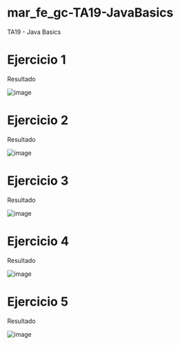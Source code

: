# mar_fe_gc-TA19-JavaBasics
TA19 - Java Basics


# Ejercicio 1
Resultado

![image](https://github.com/GCMrybakin/mar_fe_gc-TA19-JavaBasics/assets/135844963/bb191303-2e5b-4cb0-93a5-5b449f0f1cb3)

# Ejercicio 2
Resultado

![image](https://github.com/GCMrybakin/mar_fe_gc-TA19-JavaBasics/assets/135844963/e449b0d4-5189-40b9-a9bc-d26c6da94ee8)

# Ejercicio 3
Resultado

![image](https://github.com/GCMrybakin/mar_fe_gc-TA19-JavaBasics/assets/135844963/07870586-52f6-426c-ad91-b86e7a31fa65)

# Ejercicio 4
Resultado

![image](https://github.com/GCMrybakin/mar_fe_gc-TA19-JavaBasics/assets/135844963/cbdfadc5-7e95-4583-a785-0b914df51529)

# Ejercicio 5
Resultado

![image](https://github.com/GCMrybakin/mar_fe_gc-TA19-JavaBasics/assets/135844963/dff3fa86-e23c-4cf0-9982-3e7901203336)
